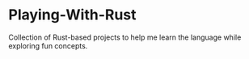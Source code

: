 # Playing-With-Rust
Collection of Rust-based projects to help me learn the language while exploring fun concepts.
